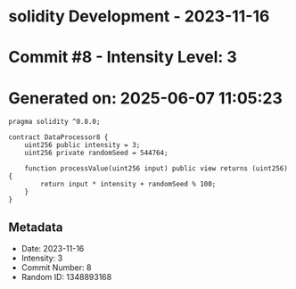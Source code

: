 ﻿# solidity Development - 2023-11-16
# Commit #8 - Intensity Level: 3
# Generated on: 2025-06-07 11:05:23
```solidity
pragma solidity ^0.8.0;

contract DataProcessor8 {
    uint256 public intensity = 3;
    uint256 private randomSeed = 544764;

    function processValue(uint256 input) public view returns (uint256) {
        return input * intensity + randomSeed % 100;
    }
}
```
## Metadata
- Date: 2023-11-16
- Intensity: 3
- Commit Number: 8
- Random ID: 1348893168
